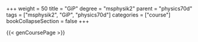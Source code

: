 +++
weight = 50
title = "GiP"
degree = "msphysik2"
parent = "physics70d"
tags = ["msphysik2", "GiP", "physics70d"]
categories = ["course"]
bookCollapseSection = false
+++

{{< genCoursePage >}}
